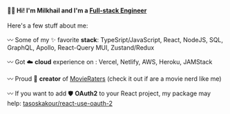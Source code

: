 #### 👋🏻 Hi! I'm Milkhail and I'm a <ins>Full-stack Engineer</ins> 

Here's a few stuff about me:

〰️ Some of my ✨ favorite **stack**: TypeSript/JavaScript, React, NodeJS, SQL, GraphQL, Apollo, React-Query MUI, Zustand/Redux 

〰️ Got ☁️ **cloud** experience on : Vercel, Netlify, AWS, Heroku, JAMStack

〰️ Proud 🦚 **creator** of <a href="https://movieraters.net" target="_blank">MovieRaters</a> (check it out if are a movie nerd like me)

〰️ If you want to add 🛡️ **OAuth2** to your React project, my package may help: <a href="https://github.com/ct199535/react-use-oauth2">tasoskakour/react-use-oauth-2</a>


